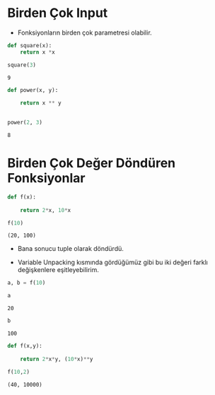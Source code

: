 # Birden Çok Input

* Fonksiyonların birden çok parametresi olabilir.


```python
def square(x):
    return x *x
```


```python
square(3)
```




    9




```python
def power(x, y):
    
    return x ** y
    
```


```python
power(2, 3)
```




    8



# Birden Çok Değer Döndüren Fonksiyonlar


```python
def f(x):
    
    return 2*x, 10*x
```


```python
f(10)
```




    (20, 100)



* Bana sonucu tuple olarak döndürdü.

* Variable Unpacking kısmında gördüğümüz gibi bu iki değeri farklı değişkenlere eşitleyebilirim.


```python
a, b = f(10)
```


```python
a
```




    20




```python
b
```




    100




```python
def f(x,y):
    
    return 2*x*y, (10*x)**y
```


```python
f(10,2)
```




    (40, 10000)


